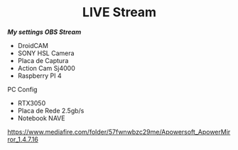 <h1 align=center> LIVE Stream </h1>

***My settings OBS Stream***  

* DroidCAM
* SONY HSL Camera
* Placa de Captura
* Action Cam Sj4000 
* Raspberry PI 4

PC Config

* RTX3050
* Placa de Rede 2.5gb/s
* Notebook NAVE

https://www.mediafire.com/folder/57fwnwbzc29me/Apowersoft_ApowerMirror_1.4.7.16
